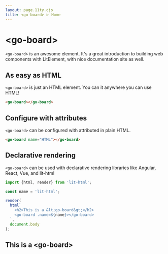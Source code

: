 ```yaml
---
layout: page.11ty.cjs
title: <go-board> ⌲ Home
---
```


# &lt;go-board>

`<go-board>` is an awesome element. It's a great introduction to building web components with LitElement, with nice documentation site as well.

## As easy as HTML

<section class="columns">
  <div>

`<go-board>` is just an HTML element. You can it anywhere you can use HTML!

```html
<go-board></go-board>
```

  </div>
  <div>

<go-board></go-board>

  </div>
</section>

## Configure with attributes

<section class="columns">
  <div>

`<go-board>` can be configured with attributed in plain HTML.

```html
<go-board name="HTML"></go-board>
```

  </div>
  <div>

<go-board name="HTML"></go-board>

  </div>
</section>

## Declarative rendering

<section class="columns">
  <div>

`<go-board>` can be used with declarative rendering libraries like Angular, React, Vue, and lit-html

```js
import {html, render} from 'lit-html';

const name = 'lit-html';

render(
  html`
    <h2>This is a &lt;go-board&gt;</h2>
    <go-board .name=${name}></go-board>
  `,
  document.body
);
```

  </div>
  <div>

<h2>This is a &lt;go-board&gt;</h2>
<go-board name="lit-html"></go-board>

  </div>
</section>
